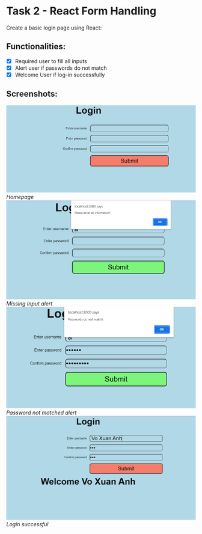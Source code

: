 # Task 2 - React Form Handling

Create a basic login page using React:

## Functionalities:

- [x] Required user to fill all inputs
- [x] Alert user if passwords do not match
- [x] Welcome User if log-in successfully

## Screenshots:

![ui](21.PNG "user interface")  
_Homepage_  
![input_errors](22.PNG "input error")  
_Missing Input alert_  
![passwords_errors](23.PNG "passwords error")  
_Password not matched alert_  
![success](24.PNG "success")  
_Login successful_
